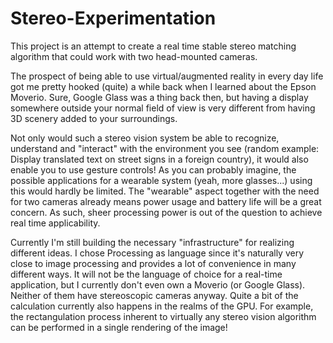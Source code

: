 Stereo-Experimentation
======================

This project is an attempt to create a real time stable stereo matching algorithm that could work with two head-mounted cameras.

The prospect of being able to use virtual/augmented reality in every day life got me pretty hooked (quite) a while back when I learned about the Epson Moverio.
Sure, Google Glass was a thing back then, but having a display somewhere outside your normal field of view is very different from having 3D scenery added to your surroundings.

Not only would such a stereo vision system be able to recognize, understand and "interact" with the environment you see (random example: Display translated text on street signs in a foreign country), it would also enable you to use gesture controls!
As you can probably imagine, the possible applications for a wearable system (yeah, more glasses...) using this would hardly be limited.
The "wearable" aspect together with the need for two cameras already means power usage and battery life will be a great concern. As such, sheer processing power is out of the question to achieve real time applicability.

Currently I'm still building the necessary "infrastructure" for realizing different ideas. I chose Processing as language since it's naturally very close to image processing and provides a lot of convenience in many different ways. It will not be the language of choice for a real-time application, but I currently don't even own a Moverio (or Google Glass). Neither of them have stereoscopic cameras anyway.
Quite a bit of the calculation currently also happens in the realms of the GPU. For example, the rectangulation process inherent to virtually any stereo vision algorithm can be performed in a single rendering of the image!
